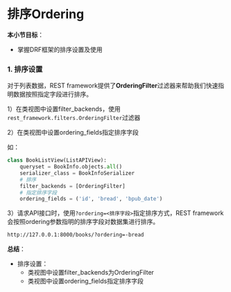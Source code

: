 # 排序Ordering

**本小节目标**：
* 掌握DRF框架的排序设置及使用

### 1. 排序设置

对于列表数据，REST framework提供了**OrderingFilter**过滤器来帮助我们快速指明数据按照指定字段进行排序。

1）在类视图中设置filter_backends，使用`rest_framework.filters.OrderingFilter`过滤器

2）在类视图中设置ordering_fields指定排序字段

如：

```python
class BookListView(ListAPIView):
    queryset = BookInfo.objects.all()
    serializer_class = BookInfoSerializer
    # 排序
    filter_backends = [OrderingFilter]
    # 指定排序字段
    ordering_fields = ('id', 'bread', 'bpub_date')
```

3）请求API接口时，使用`?ordering=<排序字段>`指定排序方式，REST framework会按照ordering参数指明的排序字段对数据集进行排序。

```bash
http://127.0.0.1:8000/books/?ordering=-bread
```

**总结**：
* 排序设置：
  * 类视图中设置filter_backends为OrderingFilter
  * 类视图中设置ordering_fields指定排序字段
